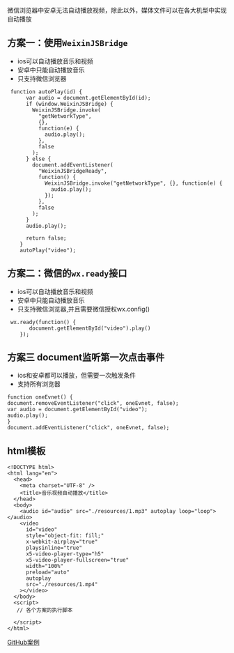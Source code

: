 
微信浏览器中安卓无法自动播放视频，除此以外，媒体文件可以在各大机型中实现自动播放
  
## 方案一：使用```WeixinJSBridge```
- ios可以自动播放音乐和视频
- 安卓中只能自动播放音乐
- 只支持微信浏览器
```
 function autoPlay(id) {
      var audio = document.getElementById(id);
      if (window.WeixinJSBridge) {
        WeixinJSBridge.invoke(
          "getNetworkType",
          {},
          function(e) {
            audio.play();
          },
          false
        );
      } else {
        document.addEventListener(
          "WeixinJSBridgeReady",
          function() {
            WeixinJSBridge.invoke("getNetworkType", {}, function(e) {
              audio.play();
            });
          },
          false
        );
      }
      audio.play();

      return false;
    }
    autoPlay("video");
```


## 方案二：微信的```wx.ready```接口
- ios可以自动播放音乐和视频
- 安卓中只能自动播放音乐
- 只支持微信浏览器,并且需要微信授权wx.config()
```
 wx.ready(function() {
       document.getElementById("video").play()
    });
```

## 方案三 document监听第一次点击事件
- ios和安卓都可以播放，但需要一次触发条件
- 支持所有浏览器
```
function oneEvnet() {
document.removeEventListener("click", oneEvnet, false);
var audio = document.getElementById("video");
audio.play();
}
document.addEventListener("click", oneEvnet, false);
```

## html模板
```
<!DOCTYPE html>
<html lang="en">
  <head>
    <meta charset="UTF-8" />
    <title>音乐视频自动播放</title>
  </head>
  <body>
    <audio id="audio" src="./resources/1.mp3" autoplay loop="loop"></audio>
    <video
      id="video"
      style="object-fit: fill;"
      x-webkit-airplay="true"
      playsinline="true"
      x5-video-player-type="h5"
      x5-video-player-fullscreen="true"
      width="100%"
      preload="auto"
      autoplay
      src="./resources/1.mp4"
    ></video>
  </body>
  <script>
   // 各个方案的执行脚本

  </script>
</html>
```

[GitHub案例](https://github.com/TreeZhou/autoPalyAudioAndVideo "GitHub")
